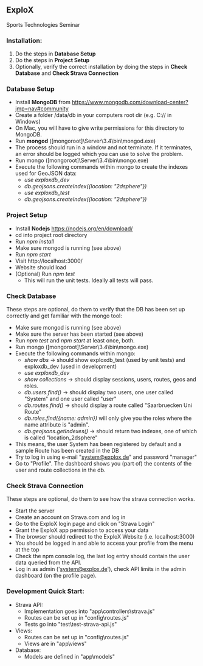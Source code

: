 ## ExploX
Sports Technologies Seminar

### Installation:
1. Do the steps in **Database Setup**
2. Do the steps in **Project Setup**
3. Optionally, verify the correct installation by doing the steps in **Check Database** and **Check Strava Connection**

### Database Setup
* Install **MongoDB** from https://www.mongodb.com/download-center?jmp=nav#community
* Create a folder /data/db in your computers root dir (e.g. C:// in Windows)
* On Mac, you will have to give write permissions for this directory to MongoDB.
* Run **mongod** ([mongoroot]\Server\3.4\bin\mongod.exe)
* The process should run in a window and not terminate. If it terminates, an error should be logged which you can use to solve the problem.
* Run mongo ([mongoroot]\Server\3.4\bin\mongo.exe)
* Execute the following commands within mongo to create the indexes used for GeoJSON data:
  * _use exploxdb_dev_
  * _db.geojsons.createIndex({location: "2dsphere"})_
  * _use exploxdb_test_
  * _db.geojsons.createIndex({location: "2dsphere"})_
### Project Setup
* Install **Nodejs** https://nodejs.org/en/download/
* cd into project root directory
* Run _npm install_
* Make sure mongod is running (see above)
* Run _npm start_
* Visit http://localhost:3000/
* Website should load
* (Optional) Run _npm test_
  * This will run the unit tests. Ideally all tests will pass.

### Check Database
These steps are optional, do them to verify that the DB has been set up correctly and get familiar with the mongo tool:
* Make sure mongod is running (see above)
* Make sure the server has been started (see above)
* Run _npm test_ and _npm start_ at least once, both.
* Run mongo ([mongoroot]\Server\3.4\bin\mongo.exe)
* Execute the following commands within mongo:
  * _show dbs_ -> should show exploxdb_test (used by unit tests) and exploxdb_dev (used in development)
  * _use exploxdb_dev_
  * _show collections_ -> should display sessions, users, routes, geos and roles.
  * _db.users.find()_ -> should display two users, one user called "System" and one user called "user"
  * _db.routes.find()_ -> should display a route called "Saarbruecken Uni Route"
  * _db.roles.find({name: admin})_ will only give you the roles where the name attribute is "admin".
  * _db.geojsons.getIndexes()_ -> should return two indexes, one of which is called "location_2dsphere"
* This means, the user System has been registered by default and a sample Route has been created in the DB
* Try to log in using e-mail "system@explox.de" and password "manager"
* Go to "Profile". The dashboard shows you (part of) the contents of the user and route collections in the db.

### Check Strava Connection
These steps are optional, do them to see how the strava connection works.
* Start the server
* Create an account on Strava.com and log in
* Go to the ExploX login page and click on "Strava Login"
* Grant the ExploX app permission to access your data
* The browser should redirect to the ExploX Website (i.e. localhost:3000)
* You should be logged in and able to access your profile from the menu at the top
* Check the npm console log, the last log entry should contain the user data queried from the API.
* Log in as admin ('system@explox.de'), check API limits in the admin dashboard (on the profile page).

### Development Quick Start:
* Strava API:
  * Implementation goes into "app\controllers\strava.js"
  * Routes can be set up in "config\routes.js"
  * Tests go into "test\test-strava-api.js"
* Views:
  * Routes can be set up in "config\routes.js"
  * Views are in "app\views"
* Database:
  * Models are defined in "app\models"

